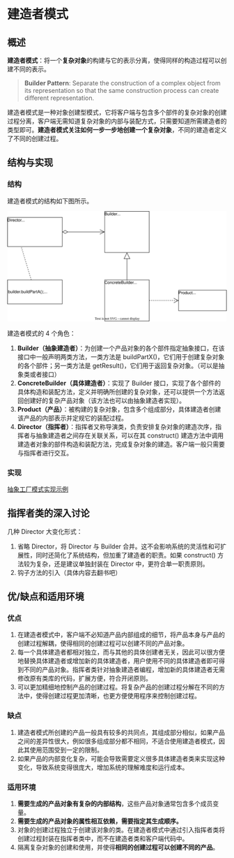 # 建造者模式

## 概述

**建造者模式**：将一个**复杂对象**的构建与它的表示分离，使得同样的构造过程可以创建不同的表示。

> **Builder Pattern**: Separate the construction of a complex object from its representation so that the same construction process can create different representation.

建造者模式是一种对象创建型模式，它将客户端与包含多个部件的复杂对象的创建过程分离，客户端无需知道复杂对象的内部与装配方式，只需要知道所需建造者的类型即可。**建造者模式关注如何一步一步地创建一个复杂对象**，不同的建造者定义了不同的创建过程。

## 结构与实现

### 结构

建造者模式的结构如下图所示。

![builder-pattern.svg](./assets/builder-pattern.svg)

建造者模式的 4 个角色：

1. **Builder（抽象建造者）**：为创建一个产品对象的各个部件指定抽象接口，在该接口中一般声明两类方法，一类方法是 buildPartX()，它们用于创建复杂对象的各个部件；另一类方法是 getResult()，它们用于返回复杂对象。（可以是抽象类或者接口）
2. **ConcreteBuilder（具体建造者）**：实现了 Builder 接口，实现了各个部件的具体构造和装配方法，定义并明确所创建的复杂对象，还可以提供一个方法返回创建好的复杂产品对象（该方法也可以由抽象建造者实现）。
3. **Product（产品）**：被构建的复杂对象，包含多个组成部分，具体建造者创建该产品的内部表示并定规它的装配过程。
4. **Director（指挥者）**：指挥者又称导演类，负责安排复杂对象的建造次序，指挥者与抽象建造者之间存在关联关系，可以在其 construct() 建造方法中调用建造者对象的部件构造和装配方法，完成复杂对象的建造。客户端一般只需要与指挥者进行交互。

### 实现

[抽象工厂模式实现示例](./examples/designpattern/builder)

## 指挥者类的深入讨论

几种 Director 大变化形式：

1. 省略 Director，将 Director 与 Builder 合并。这不会影响系统的灵活性和可扩展性，同时还简化了系统结构，但加重了建造者的职责。如果 construct() 方法较为复杂，还是建议单独封装在 Director 中，更符合单一职责原则。
2. 钩子方法的引入（具体内容去翻书吧）

## 优/缺点和适用环境

### 优点

1. 在建造者模式中，客户端不必知道产品内部组成的细节，将产品本身与产品的创建过程解耦，使得相同的创建过程可以创建不同的产品对象。
2. 每一个具体建造者都相对独立，而与其他的具体创建者无关，因此可以很方便地替换具体建造者或增加新的具体建造者，用户使用不同的具体建造者即可得到不同的产品对象。指挥者类针对抽象建造者编程，增加新的具体建造者无需修改原有类库的代码，扩展方便，符合开闭原则。
3. 可以更加精细地控制产品的创建过程。将复杂产品的创建过程分解在不同的方法中，使得创建过程更加清晰，也更方便使用程序来控制创建过程。

### 缺点

1. 建造者模式所创建的产品一般具有较多的共同点，其组成部分相似，如果产品之间的差异性很大，例如很多组成部分都不相同，不适合使用建造者模式，因此其使用范围受到一定的限制。
2. 如果产品的内部变化复杂，可能会导致需要定义很多具体建造者类来实现这种变化，导致系统变得很庞大，增加系统的理解难度和运行成本。

### 适用环境

1. **需要生成的产品对象有复杂的内部结构**，这些产品对象通常包含多个成员变量。
2. **需要生成的产品对象的属性相互依赖，需要指定其生成顺序。**
3. 对象的创建过程独立于创建该对象的类。在建造者模式中通过引入指挥者类将创建过程封装在指挥者类中，而不在建造者类和客户端代码中。
4. 隔离复杂对象的创建和使用，并使得**相同的创建过程可以创建不同的产品**。